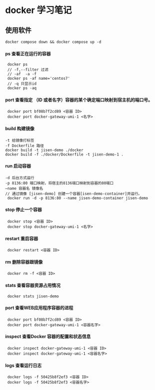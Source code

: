 # docker 学习笔记

## 使用软件
    docker compose down && docker compose up -d

#### ps 查看正在运行的容器
	 docker ps
	 // -f,--filter 过滤
	 // -af  -a -f
	 docker ps -af name='centos7'
	 // -q 只显示id
	 docker ps -aq

#### port 查看指定 （ID 或者名字）容器的某个确定端口映射到宿主机的端口号。
	 docker port bf08b7f2cd89 <容器 ID>
	 docker port docker-gateway-umi-1 <名字>

#### build 构建镜像
	-t 给镜像打标签
	-f Dockerfile 路径
	docker build -t jisen-demo ./docker
	docker build -f ./docker/Dockerfile -t jisen-demo-1 .

#### run 启动容器
	-d 后台方式运行
	-p 8136:80 端口映射，将宿主的8136端口映射到容器的80端口
	–name 容器名 镜像名
	// 通过镜像 [jisen-demo] 创建一个容器[isen-demo-container]并运行。
	 docker run -d -p 8136:80 --name jisen-demo-container jisen-demo

#### stop 停止一个容器
	 docker stop <容器 ID>
	 docker stop docker-gateway-umi-1 <名字>

#### restart 重启容器
	 docker restart <容器 ID>

#### rm 删除容器跟镜像
	 docker rm -f <容器 ID>

#### stats 查看容器资源占用情况
	 docker stats jisen-demo


#### port 查看WEB应用程序容器的进程
	 docker port bf08b7f2cd89 <容器 ID>
	 docker port docker-gateway-umi-1 <容器名字>


#### inspect 查看Docker 容器的配置和状态信息
	 docker inspect docker-gateway-umi-1 <容器 ID>
	 docker inspect docker-gateway-umi-1 <容器名字>


#### logs 查看运行日志
	 docker logs -f 50425b8f2ef3 <容器 ID>
	 docker logs -f 50425b8f2ef3 <容器名字>



